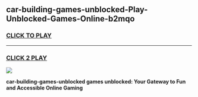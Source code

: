 
## car-building-games-unblocked-Play-Unblocked-Games-Online-b2mqo
<h3>
<a href="https://premium76.site?title=car-building-games-unblocked&ref=25A">CLICK TO PLAY</a></h3>
<hr>

<h3>
<a href="https://premium76.site?title=car-building-games-unblocked&ref=25A">CLICK 2 PLAY</a>
  
</h3>

<a href="https://premium76.site?title=car-building-games-unblocked&ref=25A"><img src="https://clearcache.store/games.png"></a>


**car-building-games-unblocked games unblocked: Your Gateway to Fun and Accessible Online Gaming**
